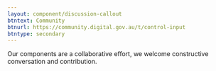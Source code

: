 ```yaml
---
layout: component/discussion-callout
btntext: Community
btnurl: https://community.digital.gov.au/t/control-input
btntype: secondary
---
```


Our components are a collaborative effort, we welcome constructive conversation and contribution.

